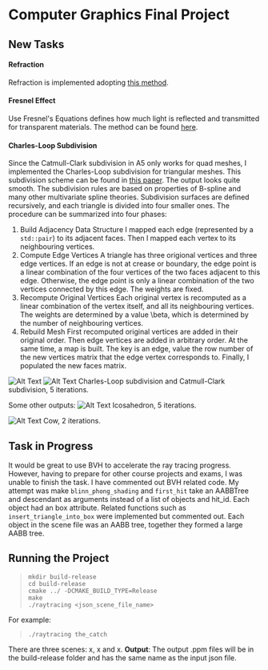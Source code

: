 # Computer Graphics Final Project
## New Tasks
#### Refraction
Refraction is implemented adopting [this method](https://www.scratchapixel.com/lessons/3d-basic-rendering/introduction-to-shading/reflection-refraction-fresnel).
#### Fresnel Effect
Use Fresnel's Equations defines how much light is reflected and transmitted for transparent materials. The method can be found [here](https://www.scratchapixel.com/lessons/3d-basic-rendering/introduction-to-shading/reflection-refraction-fresnel).

#### Charles-Loop Subdivision
Since the Catmull-Clark subdivision in A5 only works for quad meshes, I implemented the Charles-Loop subdivision for triangular meshes. This subdivision scheme can be found in [this paper](https://www.microsoft.com/en-us/research/wp-content/uploads/2016/02/thesis-10.pdf). The output looks quite smooth.
The subdivision rules are based on properties of B-spline and many other multivariate spline theories. Subdivision surfaces are defined recursively, and each triangle is divided into four smaller ones. The procedure can be summarized into four phases:
1. Build Adjacency Data Structure
I mapped each edge (represented by a `std::pair`) to its adjacent faces. Then I mapped each vertex to its neighbouring vertices. 
2. Compute Edge Vertices
A triangle has three origional vertices and three edge vertices. If an edge is not at crease or boundary, the edge point is a linear combination of the four vertices of the two faces adjacent to this edge. Otherwise, the edge point is only a linear combination of the two vertices connected by this edge. The weights are fixed.
3. Recompute Original Vertices
Each original vertex is recomputed as a linear combination of the vertex itself, and all its neighbouring vertices. The weights are determined by a value \beta, which is determined by the number of neighbouring vertices.
4. Rebuild Mesh
First recomputed original vertices are added in their original order. Then edge vertices are added in arbitrary order. At the same time, a map is built. The key is an edge, value the row number of the new vertices matrix that the edge vertex corresponds to. Finally, I populated the new faces matrix.

![Alt Text](https://github.com/HanziJiang/ray-trace/blob/master/images/comparison.gif)
![Alt Text](https://github.com/HanziJiang/ray-trace/blob/master/images/comparison_video.gif)
Charles-Loop subdivision and Catmull-Clark subdivision, 5 iterations.

Some other outputs:
![Alt Text](https://github.com/HanziJiang/ray-trace/blob/master/images/icosahedron.gif)
Icosahedron, 5 iterations.

![Alt Text](https://github.com/HanziJiang/ray-trace/blob/master/images/cow.gif)
Cow, 2 iterations.
## Task in Progress
It would be great to use BVH to accelerate the ray tracing progress. However, having to prepare for other course projects and exams, I was unable to finish the task. I have commented out BVH related code. My attempt was make `blinn_phong_shading` and `first_hit` take an AABBTree and descendant as arguments instead of a list of objects and hit_id. Each object had an box attribute. Related functions such as `insert_triangle_into_box` were implemented but commented out. Each object in the scene file was an AABB tree, together they formed a large AABB tree.

## Running the Project

> ```
> mkdir build-release
> cd build-release
> cmake ../ -DCMAKE_BUILD_TYPE=Release
> make
> ./raytracing <json_scene_file_name>
> ```
For example:
> ```
> ./raytracing the_catch
> ```
There are three scenes: x, x and x.
**Output**: The output .ppm files will be in the build-release folder and has the same name as the input json file.
